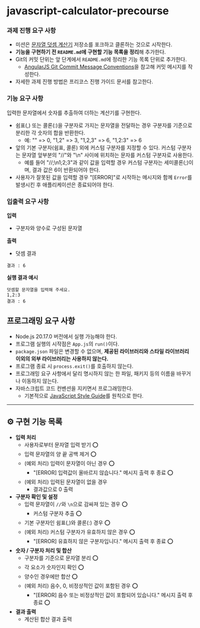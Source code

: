 # javascript-calculator-precourse

### 과제 진행 요구 사항

- 미션은 [문자열 덧셈 계산기](https://github.com/woowacourse-precourse/javascript-calculator-7) 저장소를 포크하고 클론하는 것으로 시작한다.
- **기능을 구현하기 전 `README.md`에 구현할 기능 목록을 정리**해 추가한다.
- Git의 커밋 단위는 앞 단계에서 `README.md`에 정리한 기능 목록 단위로 추가한다.
  - [AngularJS Git Commit Message Conventions](https://gist.github.com/stephenparish/9941e89d80e2bc58a153)을 참고해 커밋 메시지를 작성한다.
- 자세한 과제 진행 방법은 프리코스 진행 가이드 문서를 참고한다.

### **기능 요구 사항**

입력한 문자열에서 숫자를 추출하여 더하는 계산기를 구현한다.

- 쉼표(,) 또는 콜론(:)을 구분자로 가지는 문자열을 전달하는 경우 구분자를 기준으로 분리한 각 숫자의 합을 반환한다.
  - 예: "" => 0, "1,2" => 3, "1,2,3" => 6, "1,2:3" => 6
- 앞의 기본 구분자(쉼표, 콜론) 외에 커스텀 구분자를 지정할 수 있다. 커스텀 구분자는 문자열 앞부분의 "//"와 "\n" 사이에 위치하는 문자를 커스텀 구분자로 사용한다.
  - 예를 들어 "//;\n1;2;3"과 같이 값을 입력할 경우 커스텀 구분자는 세미콜론(;)이며, 결과 값은 6이 반환되어야 한다.
- 사용자가 잘못된 값을 입력할 경우 "[ERROR]"로 시작하는 메시지와 함께 `Error`를 발생시킨 후 애플리케이션은 종료되어야 한다.

### **입출력 요구 사항**

**입력**

- 구분자와 양수로 구성된 문자열

**출력**

- 덧셈 결과

```
결과 : 6
```

**실행 결과 예시**

```
덧셈할 문자열을 입력해 주세요.
1,2:3
결과 : 6
```

## 프로그래밍 요구 사항

- Node.js 20.17.0 버전에서 실행 가능해야 한다.
- 프로그램 실행의 시작점은 `App.js`의 `run()`이다.
- `package.json` 파일은 변경할 수 없으며, **제공된 라이브러리와 스타일 라이브러리 이외의 외부 라이브러리는 사용하지 않는다.**
- 프로그램 종료 시 `process.exit()`를 호출하지 않는다.
- 프로그래밍 요구 사항에서 달리 명시하지 않는 한 파일, 패키지 등의 이름을 바꾸거나 이동하지 않는다.
- 자바스크립트 코드 컨벤션을 지키면서 프로그래밍한다.
  - 기본적으로 [JavaScript Style Guide](https://github.com/woowacourse/woowacourse-docs/tree/main/styleguide/javascript)를 원칙으로 한다.

---

## ⚙️ 구현 기능 목록

- **입력 처리**
  - 사용자로부터 문자열 입력 받기 ⭕️
  - 입력 문자열의 양 끝 공백 제거 ⭕️
  - (예외 처리) 입력이 문자열이 아닌 경우 ⭕️
    - "[ERROR] 입력값이 올바르지 않습니다." 메시지 출력 후 종료 ⭕️
  - (예외 처리) 입력된 문자열이 없을 경우
    - 결과값으로 0 출력
- **구분자 확인 및 설정**
  - 입력 문자열이 `//`와 `\n`으로 감싸져 있는 경우 ⭕️
    - 커스텀 구분자 추출 ⭕️
  - 기본 구분자인 쉼표(,)와 콜론(:) 경우 ⭕️
  - (예외 처리) 커스텀 구분자가 유효하지 않은 경우 ⭕️
    - "[ERROR] 유효하지 않은 구분자입니다." 메시지 출력 후 종료 ⭕️
- **숫자 / 구분자 처리 및 합산**
  - 구분자를 기준으로 문자열 분리 ⭕️
  - 각 요소가 숫자인지 확인 ⭕️
  - 양수인 경우에만 합산 ⭕️
  - (예외 처리) 음수, 0, 비정상적인 값이 포함된 경우 ⭕️
    - "[ERROR] 음수 또는 비정상적인 값이 포함되어 있습니다." 메시지 출력 후 종료 ⭕️
- **결과 출력**
  - 계산된 합산 결과 출력
